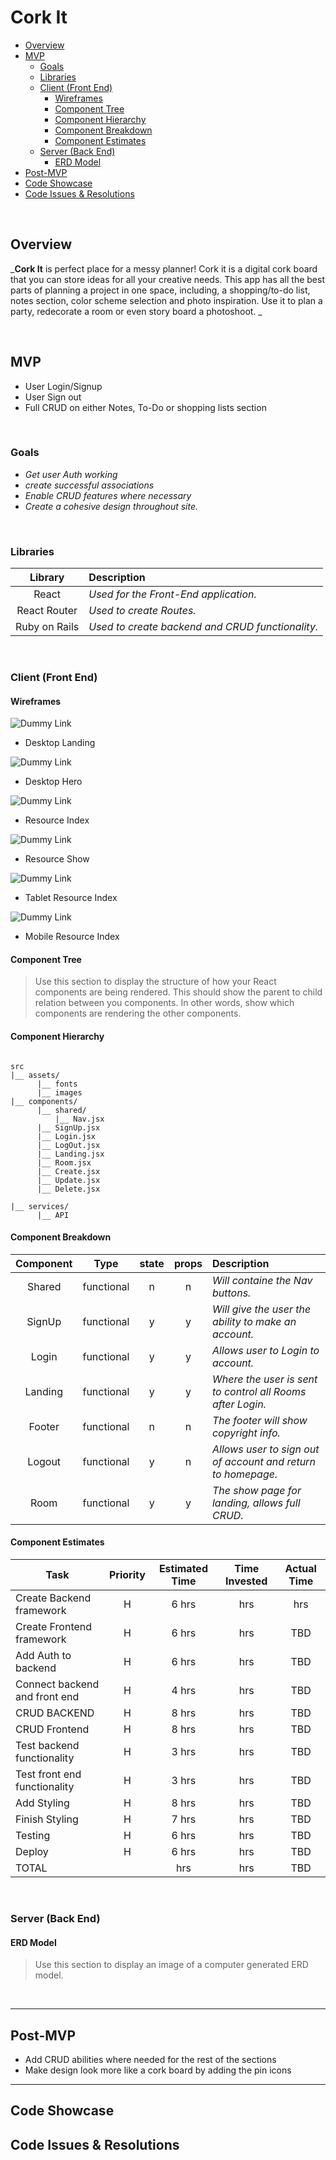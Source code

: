 # Cork It


- [Overview](#overview)
- [MVP](#mvp)
  - [Goals](#goals)
  - [Libraries](#libraries)
  - [Client (Front End)](#client-front-end)
    - [Wireframes](#wireframes)
    - [Component Tree](#component-tree)
    - [Component Hierarchy](#component-hierarchy)
    - [Component Breakdown](#component-breakdown)
    - [Component Estimates](#component-estimates)
  - [Server (Back End)](#server-back-end)
    - [ERD Model](#erd-model)
- [Post-MVP](#post-mvp)
- [Code Showcase](#code-showcase)
- [Code Issues & Resolutions](#code-issues--resolutions)

<br>

## Overview

_**Cork It** is perfect place for a messy planner! Cork it is a digital cork board that you can store ideas for all your creative needs. This app has all the best parts of planning a project in one space, including, a shopping/to-do list, notes section, color scheme selection and photo inspiration. Use it to plan a party, redecorate a room or even story board a photoshoot.  _


<br>

## MVP

- User Login/Signup
- User Sign out
- Full CRUD on either Notes, To-Do or shopping lists section



<br>

### Goals

- _Get user Auth working_
- _create successful associations_
- _Enable CRUD features where necessary_
- _Create a cohesive design throughout site._


<br>

### Libraries



|     Library      | Description                                |
| :--------------: | :----------------------------------------- |
|      React       | _Used for the Front-End application._ |
|   React Router   | _Used to create Routes._ |
|   Ruby on Rails  | _Used to create backend and CRUD functionality._ |


<br>

### Client (Front End)

#### Wireframes



![Dummy Link](url)

- Desktop Landing

![Dummy Link](url)

- Desktop Hero

![Dummy Link](url)

- Resource Index

![Dummy Link](url)

- Resource Show

![Dummy Link](url)

- Tablet Resource Index

![Dummy Link](url)

- Mobile Resource Index

#### Component Tree

> Use this section to display the structure of how your React components are being rendered. This should show the parent to child relation between you components. In other words, show which components are rendering the other components. 

#### Component Hierarchy

 

``` structure

src
|__ assets/
      |__ fonts
      |__ images
|__ components/
      |__ shared/
          |__ Nav.jsx
      |__ SignUp.jsx
      |__ Login.jsx
      |__ LogOut.jsx
      |__ Landing.jsx
      |__ Room.jsx
      |__ Create.jsx
      |__ Update.jsx
      |__ Delete.jsx
      
|__ services/
      |__ API

```

#### Component Breakdown



|  Component   |    Type    | state | props | Description                                                      |
| :----------: | :--------: | :---: | :---: | :--------------------------------------------------------------- |
|    Shared    | functional |   n   |   n   | _Will containe the Nav buttons._               |
| SignUp   | functional |   y  |   y   | _Will give the user the ability to make an account._       |
|  Login    |   functional    |   y   |  y  | _Allows user to Login to account._      |
| Landing | functional |   y   |   y   | _Where the user is sent to control all Rooms after Login._                 |
|    Footer    | functional |   n   |   n   | _The footer will show copyright info._ |
|    Logout    | functional |   y   |   n   | _Allows user to sign out of account and return to homepage._ |
|    Room    | functional |  y   |   y   | _The show page for landing, allows full CRUD._ |



#### Component Estimates



| Task                | Priority | Estimated Time | Time Invested | Actual Time |
| ------------------- | :------: | :------------: | :-----------: | :---------: |
| Create Backend framework    |    H    |     6 hrs      |      hrs     |     hrs    |
| Create Frontend framework |    H     |     6 hrs      |      hrs     |     TBD     |
|Add Auth to backend  |    H     |     6 hrs      |      hrs     |     TBD     |
| Connect backend and front end |    H     |     4 hrs      |     hrs     |     TBD     |
| CRUD BACKEND |    H     |     8 hrs      |      hrs     |     TBD     |
| CRUD Frontend |    H     |     8 hrs      |      hrs     |     TBD     |
| Test backend functionality |    H     |     3 hrs      |      hrs     |     TBD     |
| Test front end functionality |    H     |    3  hrs      |      hrs     |     TBD     |
| Add Styling |    H     |     8 hrs      |      hrs     |     TBD     |
| Finish Styling|    H     |     7 hrs      |      hrs     |     TBD     |
| Testing |    H     |     6 hrs      |       hrs     |     TBD     |
|Deploy |    H     |     6 hrs      |       hrs     |     TBD     |
| TOTAL               |          |     hrs      |     hrs     |     TBD     |



<br>

### Server (Back End)

#### ERD Model

> Use this section to display an image of a computer generated ERD model.

<br>

***

## Post-MVP

- Add CRUD abilities where needed for the rest of the sections
- Make design look more like a cork board by adding the pin icons

***

## Code Showcase



## Code Issues & Resolutions
